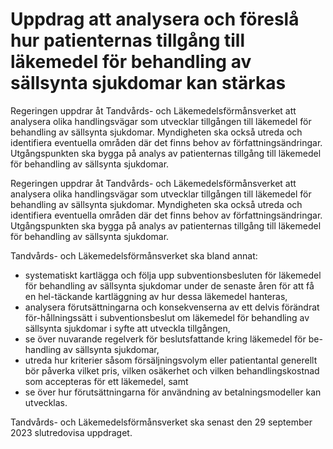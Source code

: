 # Uppdrag att analysera och föreslå hur patienternas tillgång till läkemedel för behandling av sällsynta sjukdomar kan stärkas

Regeringen uppdrar åt Tandvårds- och Läkemedelsförmånsverket att analysera olika handlingsvägar som utvecklar tillgången till läkemedel för behandling av sällsynta sjukdomar. Myndigheten ska också utreda och identifiera eventuella områden där det finns behov av författningsändringar. Utgångspunkten ska bygga på analys av patienternas tillgång till läkemedel för behandling av sällsynta sjukdomar.

Regeringen uppdrar åt Tandvårds- och Läkemedelsförmånsverket att analysera olika handlingsvägar som utvecklar tillgången till läkemedel för behandling av sällsynta sjukdomar. Myndigheten ska också utreda och identifiera eventuella områden där det finns behov av författningsändringar. Utgångspunkten ska bygga på analys av patienternas tillgång till läkemedel för behandling av sällsynta sjukdomar.

Tandvårds- och Läkemedelsförmånsverket ska bland annat:

* systematiskt kartlägga och följa upp subventionsbesluten för läkemedel för behandling av sällsynta sjukdomar under de senaste åren för att få en hel-täckande kartläggning av hur dessa läkemedel hanteras,
* analysera förutsättningarna och konsekvenserna av ett delvis förändrat för-hållningssätt i subventionsbeslut om läkemedel för behandling av sällsynta sjukdomar i syfte att utveckla tillgången,
* se över nuvarande regelverk för beslutsfattande kring läkemedel för be-handling av sällsynta sjukdomar,
* utreda hur kriterier såsom försäljningsvolym eller patientantal generellt bör påverka vilket pris, vilken osäkerhet och vilken behandlingskostnad som accepteras för ett läkemedel, samt
* se över hur förutsättningarna för användning av betalningsmodeller kan utvecklas.

Tandvårds- och Läkemedelsförmånsverket ska senast den 29 september 2023 slutredovisa uppdraget.
